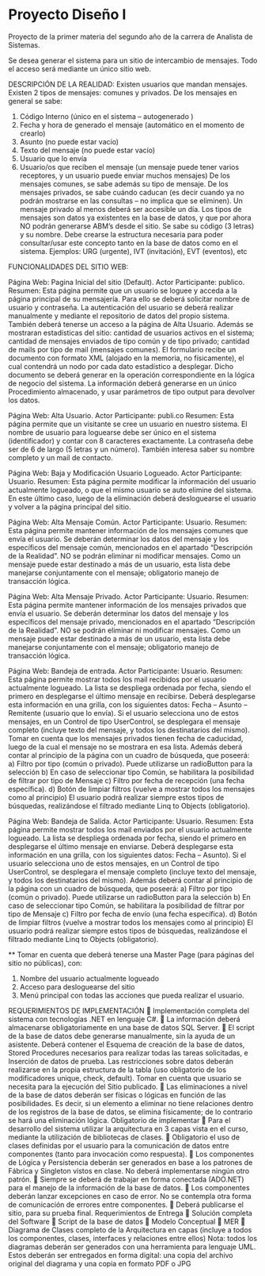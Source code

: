 # Proyecto Diseño I

Proyecto de la primer materia del segundo año de la carrera de Analista de Sistemas. 

Se desea generar el sistema para un sitio de intercambio de mensajes. Todo el acceso será mediante un único sitio web. 

DESCRIPCIÓN DE LA REALIDAD:
Existen usuarios que mandan mensajes. Existen 2 tipos de mensajes: comunes y privados.
De los mensajes en general se sabe: 
1. Código Interno (único en el sistema – autogenerado )
2. Fecha y hora de generado el mensaje (automático en el momento de crearlo)
3. Asunto (no puede estar vacío) 
4. Texto del mensaje (no puede estar vacío) 
5. Usuario que lo envía 
6. Usuario/os que reciben el mensaje (un mensaje puede tener varios receptores, y un usuario 
puede enviar muchos mensajes)
De los mensajes comunes, se sabe además su tipo de mensaje. De los mensajes privados, se sabe
cuándo caducan (es decir cuando ya no podrán mostrarse en las consultas – no implica que se 
eliminen). Un mensaje privado al menos deberá ser accesible un día. 
Los tipos de mensajes son datos ya existentes en la base de datos, y que por ahora NO podrán 
generarse ABM’s desde el sitio. Se sabe su código (3 letras) y su nombre. Debe crearse la estructura 
necesaria para poder consultar/usar este concepto tanto en la base de datos como en el sistema. 
Ejemplos: URG (urgente), IVT (invitación), EVT (eventos), etc

FUNCIONALIDADES DEL SITIO WEB:

Página Web: Pagina Inicial del sitio (Default).
Actor Participante: publico.
Resumen: Esta página permite que un usuario se loguee y acceda a la página principal de su 
mensajería. Para ello se deberá solicitar nombre de usuario y contraseña. La autenticación del usuario
se deberá realizar manualmente y mediante el repositorio de datos del propio sistema. También 
deberá tenerse un acceso a la página de Alta Usuario. 
Además se mostraran estadísticas del sitio: cantidad de usuarios activos en el sistema; cantidad de mensajes
enviados de tipo común y de tipo privado; cantidad de mails por tipo de mail (mensajes comunes). El 
formulario recibe un documento con formato XML (alojado en la memoria, no físicamente), el 
cual contendrá un nodo por cada dato estadístico a desplegar. Dicho documento se deberá generar 
en la operación correspondiente en la lógica de negocio del sistema. La información deberá 
generarse en un único Procedimiento almacenado, y usar parámetros de tipo output para 
devolver los datos. 

Página Web: Alta Usuario.
Actor Participante: publi.co
Resumen: Esta página permite que un visitante se cree un usuario en nuestro sistema. El nombre de 
usuario para loguearse debe ser único en el sistema (identificador) y contar con 8 caracteres 
exactamente. La contraseña debe ser de 6 de largo (5 letras y un número). También interesa saber su 
nombre completo y un mail de contacto. 

Página Web: Baja y Modificación Usuario Logueado.
Actor Participante: Usuario.
Resumen: Esta página permite modificar la información del usuario actualmente logueado, o que el 
mismo usuario se auto elimine del sistema. En este último caso, luego de la eliminación deberá 
desloguearse el usuario y volver a la página principal del sitio.

Página Web: Alta Mensaje Común.
Actor Participante: Usuario.
Resumen: Esta página permite mantener información de los mensajes comunes que envía el 
usuario. Se deberán determinar los datos del mensaje y los específicos del mensaje común, 
mencionados en el apartado “Descripción de la Realidad”. NO se podrán eliminar ni 
modificar mensajes. Como un mensaje puede estar destinado a más de un usuario, esta lista 
debe manejarse conjuntamente con el mensaje; obligatorio manejo de transacción lógica.

Página Web: Alta Mensaje Privado.
Actor Participante: Usuario.
Resumen: Esta página permite mantener información de los mensajes privados que envía el 
usuario. Se deberán determinar los datos del mensaje y los específicos del mensaje privado, 
mencionados en el apartado “Descripción de la Realidad”. NO se podrán eliminar ni modificar 
mensajes. Como un mensaje puede estar destinado a más de un usuario, esta lista debe manejarse 
conjuntamente con el mensaje; obligatorio manejo de transacción lógica.

Página Web: Bandeja de entrada.
Actor Participante: Usuario.
Resumen: Esta página permite mostrar todos los mail recibidos por el usuario actualmente 
logueado. La lista se despliega ordenada por fecha, siendo el primero en desplegarse el último 
mensaje en recibirse. Deberá desplegarse esta información en una grilla, con los siguientes datos: 
Fecha – Asunto – Remitente (usuario que lo envía). Si el usuario selecciona uno de estos mensajes, 
en un Control de tipo UserControl, se desplegara el mensaje completo (incluye texto del mensaje, y 
todos los destinatarios del mismo). Tomar en cuenta que los mensajes privados tienen fecha de 
caducidad, luego de la cual el mensaje no se mostrara en esa lista.
Además deberá contar al principio de la página con un cuadro de búsqueda, que poseerá: 
a) Filtro por tipo (común o privado). Puede utilizarse un radioButton para la selección
b) En caso de seleccionar tipo Común, se habilitara la posibilidad de filtrar por tipo de 
Mensaje
c) Filtro por fecha de recepción (una fecha específica).
d) Botón de limpiar filtros (vuelve a mostrar todos los mensajes como al principio) 
El usuario podrá realizar siempre estos tipos de búsquedas, realizándose el filtrado mediante Linq to 
Objects (obligatorio).

Página Web: Bandeja de Salida.
Actor Participante: Usuario.
Resumen: Esta página permite mostrar todos los mail enviados por el usuario actualmente 
logueado. La lista se despliega ordenada por fecha, siendo el primero en desplegarse el último 
mensaje en enviarse. Deberá desplegarse esta información en una grilla, con los siguientes datos: 
Fecha – Asunto). Si el usuario selecciona uno de estos mensajes, en un Control de tipo 
UserControl, se desplegara el mensaje completo (incluye texto del mensaje, y todos los destinatarios 
del mismo).
Además deberá contar al principio de la página con un cuadro de búsqueda, que poseerá: 
a) Filtro por tipo (común o privado). Puede utilizarse un radioButton para la selección
b) En caso de seleccionar tipo Común, se habilitara la posibilidad de filtrar por tipo de 
Mensaje
c) Filtro por fecha de envío (una fecha específica).
d) Botón de limpiar filtros (vuelve a mostrar todos los mensajes como al principio) 
El usuario podrá realizar siempre estos tipos de búsquedas, realizándose el filtrado mediante Linq to 
Objects (obligatorio).

** Tomar en cuenta que deberá tenerse una Master Page (para páginas del sitio no públicas), con:
1. Nombre del usuario actualmente logueado
2. Acceso para desloguearse del sitio
3. Menú principal con todas las acciones que pueda realizar el usuario.

REQUERIMIENTOS DE IMPLEMENTACIÓN
 Implementación completa del sistema con tecnologías .NET en lenguaje C#. 
 La información deberá almacenarse obligatoriamente en una base de datos SQL Server.
 El script de la base de datos debe generarse manualmente, sin la ayuda de un asistente.
Deberá contener el Esquema de creación de la base de datos, Stored Procedures
necesarios para realizar todas las tareas solicitadas, e Inserción de datos de prueba. Las
restricciones sobre datos deberán realizarse en la propia estructura de la tabla (uso
obligatorio de los modificadores unique, check, default). Tomar en cuenta que usuario se
necesita para la ejecución del Sitio publicado.
 Las eliminaciones a nivel de la base de datos deberán ser físicas o lógicas en función de las
posibilidades. Es decir, si un elemento a eliminar no tiene relaciones dentro de los registros
de la base de datos, se elimina físicamente; de lo contrario se hará una eliminación lógica.
Obligatorio de implementar
 Para el desarrollo del sistema utilizar la arquitectura en 3 capas vista en el curso, mediante la
utilización de bibliotecas de clases.
 Obligatorio el uso de clases definidas por el usuario para la comunicación de datos entre
componentes (tanto para invocación como respuesta).
 Los componentes de Lógica y Persistencia deberán ser generados en base a los patrones de
Fábrica y Singleton vistos en clase. No deberá implementarse ningún otro patrón.
 Siempre se deberá de trabajar en forma conectada (ADO.NET) para el manejo de la
información de la base de datos.
 Los componentes deberán lanzar excepciones en caso de error. No se contempla otra
forma de comunicación de errores entre componentes.
 Deberá publicarse el sitio, para su prueba final.
Requerimientos de Entrega
 Solución completa del Software
 Script de la base de datos
 Modelo Conceptual
 MER
 Diagrama de Clases completo de la Arquitectura en capas (incluye a todos los componentes,
clases, interfaces y relaciones entre ellos)
Nota: todos los diagramas deberán ser generados con una herramienta para lenguaje UML. Estos deberán ser
entregados en forma digital: una copia del archivo original del diagrama y una copia en formato PDF o JPG
